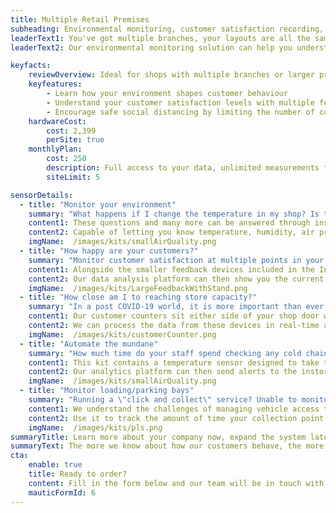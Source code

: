 ```yaml
---
title: Multiple Retail Premises
subheading: Environmental monitoring, customer satisfaction recording, and cold chain management for larger retail organisations.
leaderText1: You've got multiple branches, your layouts are all the same, but your customer behaviour is different in each location.
leaderText2: Our environmental monitoring solution can help you understand the different customer flows, satisfaction levels, and environmental context across all of your premises, as well as automating some of the mundane by necessary tasks your staff undertake each day, freeing them up to serve customers more effectively.

keyfacts:
    reviewOverview: Ideal for shops with multiple branches or larger premises, this kit provides all of the functionality of our <a href="/kits/independent-retailer">Independent Retailer</a> solution at a larger scale, along with additional sensors to help with your logistics
    keyfeatures:
        - Learn how your environment shapes customer behaviour
        - Understand your customer satisfaction levels with multiple feedback points around the store
        - Encourage safe social distancing by limiting the number of customers in the shop
    hardwareCost: 
        cost: 2,399
        perSite: true
    monthlyPlan:
        cost: 250
        description: Full access to your data, unlimited measurements from all of your sensors, and support via email or our support portal.
        siteLimit: 5

sensorDetails:
  - title: "Monitor your environment"
    summary: "What happens if I change the temperature in my shop? Is the air too humid for my produce? What's the air quality index like in the building?"
    content1: These questions and many more can be answered through installing our room monitoring sensor.
    content2: Capable of letting you know temperature, humidity, air pressure, and even air quality, our platform combines the data we collect with the other sensors in the kit to provide you with a complete analysis of how the environment is affecting the way people behave in your premises.
    imgName:  /images/kits/smallAirQuality.png
  - title: "How happy are your customers?"
    summary: "Monitor customer satisfaction at multiple points in your store"
    content1: Alongside the smaller feedback devices included in the Independent Retailer kit, we include a much larger device which is perfect for placing by the exit to your store for general feedback, whilst the smaller devices could be placed on a particular counter or in a certain aisle to gather information about that specific area. With up to five customised buttons on each device, and a surface that is fully antibacterial, you can be confident that even in a post COVID-19 world your customers can leave you simple feedback on their experience. 
    content2: Our data analysis platform can then show you the current level of customer satisfaction, trends over time, and even match patterns in customer satisfaction with other environmental sensors within your premises!
    imgName:  /images/kits/LargeFeedbackWithStand.png
  - title: "How close am I to reaching store capacity?"
    summary: "In a post COVID-19 world, it is more important than ever to know how many people are entering and leaving your store"
    content1: Our customer counters sit either side of your shop door way and count the number of people who enter or leave your premises.
    content2: We can process the data from these devices in real-time and alert either your or your customers if the number of people inside the shop gets close to or breaches a particular level, allowing you to ensure that safe social distancing is maintained.
    imgName:  /images/kits/customerCounter.png
  - title: "Automate the mundane"
    summary: "How much time do your staff spend checking any cold chain equipment on site? Depending on the number of fridges and freezers, it could be hours of time when it is all added up."
    content1: This kit contains a temperature sensor designed to take temperature measurements every 15 minutes and record the data in real time.  If you don't have cold chain equipment, the sensor works equally as an additional environment sensor to monitor temperature and humidity in a second location.
    content2: Our analytics platform can then send alerts to the instore team if the temperature reaches a set threshold, ensuring you can fix issues before any regulatory requirements.
    imgName:  /images/kits/smallAirQuality.png
  - title: "Monitor loading/parking bays"
    summary: "Running a \"click and collect\" service? Unable to monitor your loading bay remotely? Customers waiting for too long in their cars by the store entrance?"
    content1: We understand the challenges of managing vehicle access to your premises.  Our Parking Lot Sensor (PLS) is fixed to the tarmac in a loading bay, click and collect space, or car parking space and will send a message when a vehicle enters or leaves the area.
    content2: Use it to track the amount of time your collection point at the store door is occupied, send alerts to your staff when the next delivery arrives, or expand the solution out with additional PLS devices and monitor how often Parent and Child or Accessible parking spaces are used throughout the day.
    imgName:  /images/kits/pls.png
summaryTitle: Learn more about your company now, expand the system later
summaryText: The more we know about how our customers behave, the more we can tailor the shopping experience to their needs.  As your stores grow and change, you can add more sensors of any type that we stock across our entire range to give you even great insight into the way your stores work.
cta:
    enable: true
    title: Ready to order?
    content: Fill in the form below and our team will be in touch with details of delivery costs and how quickly we can get you up and running!
    mauticFormId: 6
---
```


